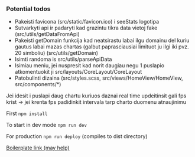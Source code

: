 ### Potential todos
- Pakeisti favicona (src/static/favicon.ico) i seeStats logotipa
- Sutvarkyti api ir padaryti kad grazintu tikra data vietoj fake (src/utils/getDataFromApi)
- Pakeisti getDomain funkcija kad neatsirastu labai ilgu domainu del kuriu gautus labai mazas chartas (galbut paprasciausiai limituot ju ilgi iki pvz. 20 simboliu) (src/utils/getDomain)
- Isimti randoma is src/utils/parseApiData
- Isimiau meniu, jei nuspresit kad norit daugiau negu 1 puslapio atkomentuokit ji src/layouts/CoreLayout/CoreLayout
- Patobulinti dizaina (src/styles.scss, src/views/HomeView/HomeView, src/components/*)


Jei idesit i puslapi daug chartu kuriuos daznai real time updeitinsit gali fps krist -> jei krenta fps padidinkit intervala tarp charto duomenu atnaujinimu


First
`npm install`


To start in dev mode
`npm run dev`


For production
`npm run deploy`
 (compiles to dist directory)

[Boilerplate link (may help)](https://github.com/davezuko/react-redux-starter-kit/tree/new-project)
